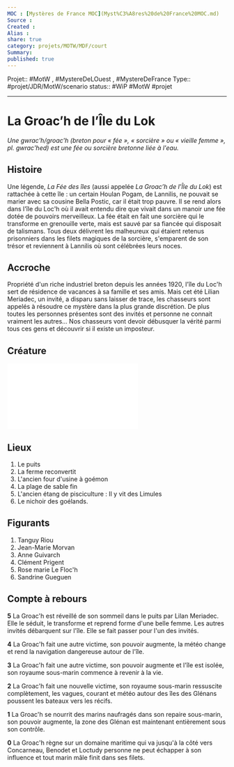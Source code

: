 ```yaml
---
MOC : [Mystères de France MOC](Myst%C3%A8res%20de%20France%20MOC.md)
Source :
Created :  
Alias :
share: true 
category: projets/MOTW/MDF/court
Summary: 
published: true
---
```

Projet:: #MotW , #MystereDeLOuest , #MystereDeFrance 
Type:: #projet/JDR/MotW/scenario 
status:: #WiP 
#MotW #projet 

---

# La Groac’h de l’Île du Lok

_Une gwrac'h/groac'h (breton pour « fée », « sorcière » ou « vieille femme », pl. gwrac'hed) est une fée ou sorcière bretonne liée à l'eau._

## Histoire

Une légende, _La Fée des îles_ (aussi appelée _La Groac’h de l’Île du Lok_) est rattachée à cette île : un certain Houlan Pogam, de Lannilis, ne pouvait se marier avec sa cousine Bella Postic, car il était trop pauvre. Il se rend alors dans l'île du Loc'h où il avait entendu dire que vivait dans un manoir une fée dotée de pouvoirs merveilleux. La fée était en fait une sorcière qui le transforme en grenouille verte, mais est sauvé par sa fiancée qui disposait de talismans. Tous deux délivrent les malheureux qui étaient retenus prisonniers dans les filets magiques de la sorcière, s'emparent de son trésor et reviennent à Lannilis où sont célébrées leurs noces.

## Accroche

Propriété d'un riche industriel breton depuis les années 1920, l'île du Loc'h sert de résidence de vacances à sa famille et ses amis. Mais cet été Lilian Meriadec, un invité, a disparu sans laisser de trace, les chasseurs sont appelés à résoudre ce mystère dans la plus grande discrétion. De plus toutes les personnes présentes sont des invités et personne ne connait vraiment les autres…
Nos chasseurs vont devoir débusquer la vérité parmi tous ces gens et découvrir si il existe un imposteur.

## Créature

![La Groac'h](../../../250mots/La%20Groac'h.md)
## Lieux

1. Le puits
2. La ferme reconvertit
3. L'ancien four d'usine à goémon
4. La plage de sable fin
5. L'ancien étang de pisciculture : Il y vit des Limules
6. Le nichoir des goélands.

## Figurants

1. Tanguy Riou
2. Jean-Marie Morvan
3. Anne Guivarch
4. Clément Prigent
5. Rose marie Le Floc'h
6. Sandrine Gueguen

## Compte à rebours

**5**
La Groac'h est réveillé de son sommeil dans le puits par Lilan Meriadec. Elle le séduit, le transforme et reprend forme d'une belle femme. Les autres invités débarquent sur l'île. Elle se fait passer pour l'un des invités.

**4**
La Groac'h fait une autre victime, son pouvoir augmente, la météo change et rend la navigation dangereuse autour de l'île.

**3**
La Groac'h fait une autre victime, son pouvoir augmente et l'île est isolée, son royaume sous-marin commence à revenir à la vie.

**2**
La Groac'h fait une nouvelle victime, son royaume sous-marin ressuscite complètement, les vagues, courant et météo autour des îles des Glénans poussent les bateaux vers les récifs.

**1**
La Groac'h se nourrit des marins naufragés dans son repaire sous-marin, son pouvoir augmente, la zone des Glénan est maintenant entièrement sous son contrôle.

**0**
La Groac'h règne sur un domaine maritime qui va jusqu'à la côté vers Concarneau, Benodet et Loctudy personne ne peut échapper à son influence et tout marin mâle finit dans ses filets.
